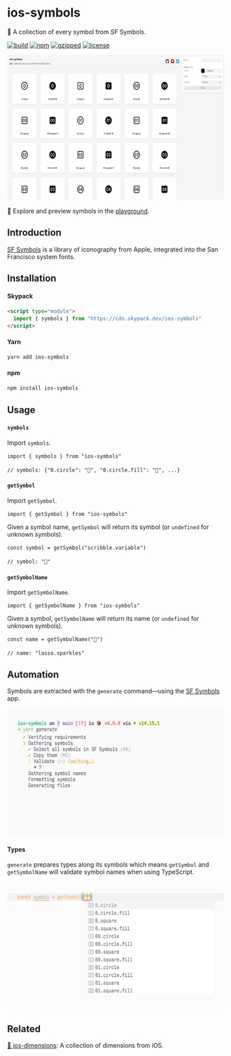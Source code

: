 # ios-symbols

🔣 ️A collection of every symbol from SF Symbols.

[![build](https://github.com/bouchenoiremarc/ios-symbols/actions/workflows/ci.yml/badge.svg?branch=main)](https://github.com/bouchenoiremarc/ios-symbols/actions/workflows/ci.yml) [![npm](https://img.shields.io/npm/v/ios-symbols?color=%230cf)](https://www.npmjs.com/package/ios-symbols) [![gzipped](https://img.shields.io/bundlephobia/minzip/ios-symbols?label=gzipped&color=%2385f)](https://www.npmjs.com/package/ios-symbols) [![license](https://img.shields.io/github/license/bouchenoiremarc/ios-symbols?color=%23e4b)](https://github.com/bouchenoiremarc/ios-symbols/blob/main/LICENSE)

<img src=".github/site@2x.png" width="620" height="336">

🔗 Explore and preview symbols in the [playground](https://marcbouchenoire.com/projects/ios-symbols).

## Introduction

[SF Symbols](https://developer.apple.com/sf-symbols/) is a library of iconography from Apple, integrated into the San Francisco system fonts.

## Installation

#### Skypack

```html
<script type="module">
  import { symbols } from "https://cdn.skypack.dev/ios-symbols"
</script>
```

#### Yarn

```sh
yarn add ios-symbols
```

#### npm

```sh
npm install ios-symbols
```

## Usage

#### `symbols`

Import `symbols`.

```tsx
import { symbols } from "ios-symbols"

// symbols: {"0.circle": "􀀸", "0.circle.fill": "􀀹", ...}
```

#### `getSymbol`

Import `getSymbol`.

```tsx
import { getSymbol } from "ios-symbols"
```

Given a symbol name, `getSymbol` will return its symbol (or `undefined` for unknown symbols).

```tsx
const symbol = getSymbol("scribble.variable")

// symbol: "􀤑"
```

#### `getSymbolName`

Import `getSymbolName`.

```tsx
import { getSymbolName } from "ios-symbols"
```

Given a symbol, `getSymbolName` will return its name (or `undefined` for unknown symbols).

```tsx
const name = getSymbolName("􀣳")

// name: "lasso.sparkles"
```

## Automation

Symbols are extracted with the `generate` command—using the [SF Symbols](https://developer.apple.com/sf-symbols/) app.

<img src=".github/generate@2x.png" width="620" height="296">

#### Types

`generate` prepares types along its symbols which means `getSymbol` and `getSymbolName` will validate symbol names when using TypeScript.

<img src=".github/types@2x.png" width="620" height="296">

## Related

[📏 ios-dimensions](https://github.com/bouchenoiremarc/ios-dimensions): A collection of dimensions from iOS.
